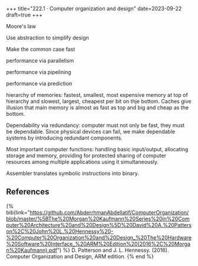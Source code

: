 +++
title="222.1 · Computer organization and design"
date=2023-09-22
draft=true
+++

Moore's law

Use abstraction to simplify design

Make the common case fast

performance via parallelism

performance via pipelining

performance via prediction

hierarchy of memories: fastest, smallest, most expensive memory at top of hierarchy and slowest, largest, cheapest per bit on thje bottom. Caches give illusion that main memory is almost as fast as top and big and cheap as the bottom.

Dependability via redundancy: computer must not only be fast, they must be dependable. Since physical devices can fail, we make dependable systems by introducing redundant components.


Most important computer functions: handling basic input/output, allocating storage and memory, providing for protected sharing of computer resources among multiple applications using it simultaneously.

Assembler translates symbolic instructions into binary. 


## References

{% bib(link="https://github.com/AbderrhmanAbdellatif/ComputerOrganization/blob/master/%5BThe%20Morgan%20Kaufmann%20Series%20in%20Computer%20Architecture%20and%20Design%5D%20David%20A.%20Patterson%2C%20John%20L.%20Hennessy%20-%20Computer%20Organization%20and%20Design_%20The%20Hardware%20Software%20Interface_%20ARM%20Edition%20(2016%2C%20Morgan%20Kaufmann).pdf") %}
D. Patterson and J. L. Hennessy. (2016). Computer Organization and Design, ARM edition.
{% end %}
